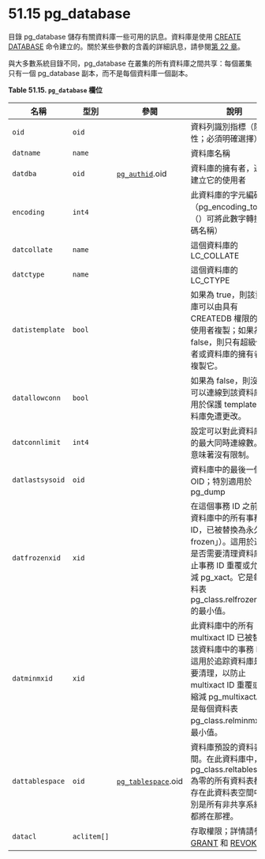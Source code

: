 # 51.15 pg\_database

目錄 pg\_database 儲存有關資料庫一些可用的訊息。資料庫是使用 [CREATE DATABASE](../../reference/sql-commands/create-database.md) 命令建立的。關於某些參數的含義的詳細訊息，請參閱[第 22 章](../../server-administration/managing-databases/)。

與大多數系統目錄不同，pg\_database 在叢集的所有資料庫之間共享：每個叢集只有一個 pg\_database 副本，而不是每個資料庫一個副本。

**Table 51.15. `pg_database` 欄位**

| 名稱              | 型別          | 參閱                                              | 說明                                                                                                                              |
| --------------- | ----------- | ----------------------------------------------- | ------------------------------------------------------------------------------------------------------------------------------- |
| `oid`           | `oid`       |                                                 | 資料列識別指標（隱藏屬性；必須明確選擇）                                                                                                            |
| `datname`       | `name`      |                                                 | 資料庫名稱                                                                                                                           |
| `datdba`        | `oid`       | [`pg_authid`](pg\_authid.md).oid                | 資料庫的擁有者，通常是建立它的使用者                                                                                                              |
| `encoding`      | `int4`      |                                                 | 此資料庫的字元編碼（pg\_encoding\_to\_char（）可將此數字轉換為編碼名稱）                                                                                 |
| `datcollate`    | `name`      |                                                 | 這個資料庫的 LC\_COLLATE                                                                                                              |
| `datctype`      | `name`      |                                                 | 這個資料庫的 LC\_CTYPE                                                                                                                |
| `datistemplate` | `bool`      |                                                 | 如果為 true，則該資料庫可以由具有 CREATEDB 權限的任何使用者複製；如果為 false，則只有超級使用者或資料庫的擁有者才能複製它。                                                        |
| `datallowconn`  | `bool`      |                                                 | 如果為 false，則沒有人可以連線到該資料庫。這用於保護 template0 資料庫免遭更改。                                                                                |
| `datconnlimit`  | `int4`      |                                                 | 設定可以對此資料庫執行的最大同時連線數。-1 意味著沒有限制。                                                                                                 |
| `datlastsysoid` | `oid`       |                                                 | 資料庫中的最後一個系統 OID；特別適用於 pg\_dump                                                                                                  |
| `datfrozenxid`  | `xid`       |                                                 | 在這個事務 ID 之前在此資料庫中的所有事務 ID，已被替換為永久（「 frozen」）。這用於追踪是否需要清理資料庫以防止事務 ID 重覆或允許縮減 pg\_xact。它是每個資料表 pg\_class.relfrozenxid 的最小值。       |
| `datminmxid`    | `xid`       |                                                 | 此資料庫中的所有 multixact ID 已被替換為該資料庫中的事務 ID。這用於追踪資料庫是否需要清理，以防止 multixact ID 重覆或允許縮減 pg\_multixact。它是每個資料表 pg\_class.relminmxid 的最小值。 |
| `dattablespace` | `oid`       | [`pg_tablespace`](51.54.-pg\_tablespace.md).oid | 資料庫預設的資料表空間。在此資料庫中，pg\_class.reltablespace 為零的所有資料表都將儲存在此資料表空間中；特別是所有非共享系統目錄都將在那裡。                                              |
| `datacl`        | `aclitem[]` |                                                 | 存取權限；詳情請參閱 [GRANT](../../reference/sql-commands/grant.md) 和 [REVOKE](../../reference/sql-commands/revoke.md)                    |
